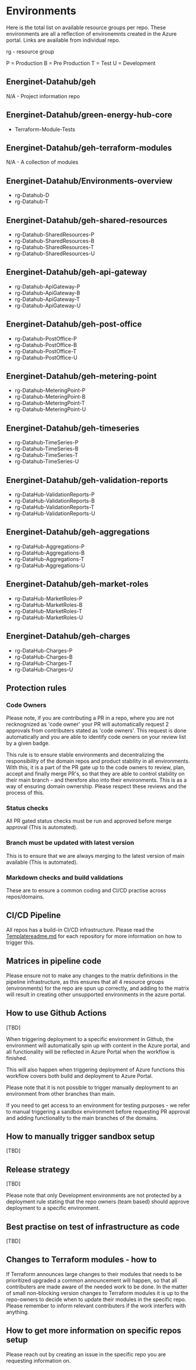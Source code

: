 # Environments

Here is the total list on available resource groups per repo. These environments are all a reflection of environemnts created in the Azure portal. Links are available from individual repo.

rg - resource group

P = Production
B = Pre Production
T = Test
U = Development

## Energinet-Datahub/geh

N/A - Project information repo

## Energinet-Datahub/green-energy-hub-core

- Terraform-Module-Tests

## Energinet-Datahub/geh-terraform-modules

N/A - A collection of modules

## Energinet-Datahub/Environments-overview

- rg-Datahub-D
- rg-Datahub-T

## Energinet-Datahub/geh-shared-resources

- rg-Datahub-SharedResources-P
- rg-Datahub-SharedResources-B
- rg-Datahub-SharedResources-T
- rg-Datahub-SharedResources-U

## Energinet-Datahub/geh-api-gateway

- rg-Datahub-ApiGateway-P
- rg-Datahub-ApiGateway-B
- rg-Datahub-ApiGateway-T
- rg-Datahub-ApiGateway-U

## Energinet-Datahub/geh-post-office

- rg-Datahub-PostOffice-P
- rg-Datahub-PostOffice-B
- rg-Datahub-PostOffice-T
- rg-Datahub-PostOffice-U

## Energinet-Datahub/geh-metering-point

- rg-Datahub-MeteringPoint-P
- rg-Datahub-MeteringPoint-B
- rg-Datahub-MeteringPoint-T
- rg-Datahub-MeteringPoint-U

## Energinet-Datahub/geh-timeseries

- rg-Datahub-TimeSeries-P
- rg-Datahub-TimeSeries-B
- rg-Datahub-TimeSeries-T
- rg-Datahub-TimeSeries-U

## Energinet-Datahub/geh-validation-reports

- rg-DataHub-ValidationReports-P
- rg-DataHub-ValidationReports-B
- rg-DataHub-ValidationReports-T
- rg-DataHub-ValidationReports-U

## Energinet-Datahub/geh-aggregations

- rg-DataHub-Aggregations-P
- rg-DataHub-Aggregations-B
- rg-DataHub-Aggregations-T
- rg-DataHub-Aggregations-U

## Energinet-Datahub/geh-market-roles

- rg-DataHub-MarketRoles-P
- rg-DataHub-MarketRoles-B
- rg-DataHub-MarketRoles-T
- rg-DataHub-MarketRoles-U

## Energinet-Datahub/geh-charges

- rg-DataHub-Charges-P
- rg-DataHub-Charges-B
- rg-DataHub-Charges-T
- rg-DataHub-Charges-U

## Protection rules

### Code Owners

 Please note, if you are contributing a PR in a repo, where you are not recknognized as 'code owner' your PR will automatically request 2 approvals from contributers stated as 'code owners'. This request is done automatically and you are able to identify code owners on your review list by a given badge.

This rule is to ensure stable environments and decentralizing the responsibility of the domain repos and product stability in all environments.
With this, it is a part of the PR gate up to the code owners to review, plan, accept and finally merge PR's, so that they are able to control stability on their main branch - and therefore also into their environments. This is as a way of ensuring domain ownership. Please respect these reviews and the process of this.

### Status checks

All PR gated status checks must be run and approved before merge approval (This is automated).

### Branch must be updated with latest version

This is to ensure that we are always merging to the latest version of main available (This is automated).

### Markdown checks and build validations

These are to ensure a common coding and CI/CD practise across repos/domains.

## CI/CD Pipeline

All repos has a build-in CI/CD infrastructure.
Please read the [Templatereadme.md](https://github.com/Energinet-DataHub/geh-shared-resources/tree/main/docs/template-readme)  for each repository for more information on how to trigger this.

## Matrices in pipeline code

Please ensure not to make any changes to the matrix definitions in the pipeline infrastructure, as this ensures that all 4 resource groups (environments) for the repo are spun up correctly, and adding to the matrix will result in creating other unsupported environments in the azure portal.

## How to use Github Actions

[TBD]

When triggering deployment to a specific environment in Github, the environment will automatically spin up with content in the Azure portal, and all functionality will be reflected in Azure Portal when the workflow is finished.

This will also happen when triggering deployment of Azure functions this workflow covers both build and deployment to Azure Portal.

Please note that it is not possible to trigger manually deployment to an environment from other branches than main.

If you need to get access to an environment for testing purposes - we refer to manual triggering a sandbox environment before requesting PR approval and adding functionality to the main branches of the domains.

## How to manually trigger sandbox setup

[TBD]

## Release strategy

[TBD]

Please note that only Development environments are not protected by a deployment rule stating that the repo owners (team based) should approve deployment to a specific environment.

## Best practise on test of infrastructure as code

[TBD]

## Changes to Terraform modules - how to

If Terraform announces large changes to their modules that needs to be prioritized upgraded a common announcement will happen, so that all contributers are made aware of the needed work to be done. In the matter of small non-blocking version changes to Terraform modules it is up to the repo-owners to decide when to update their modules in the specific repo. Please remember to inform relevant contributers if the work interfers with anything.

## How to get more information on specific repos setup

Please reach out by creating an issue in the specific repo you are requesting information on.